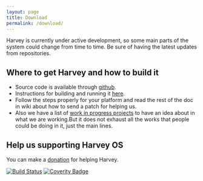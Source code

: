 ```yaml
---
layout: page
title: Download
permalink: /download/
---
```


Harvey is currently under active development, so some main parts of the system
could change from time to time. Be sure of having the latest updates from repositories.

## Where to get Harvey and how to build it

- Source code is available through [github](https://github.com/Harvey-OS/harvey).
- Instructions for building and running it [here](https://github.com/Harvey-OS/harvey/wiki/Getting-Started).
- Follow the steps properly for your platform and read the rest of the doc in wiki about how to send a patch for helping us.
- Also we have a list of [work in progress projects](https://github.com/Harvey-OS/harvey/wiki/Projects--(who-is-doing-what)) to have an idea about in what we are working.But it does not exhaust all the works that people could be doing in it, just the main lines.

## Help us supporting Harvey OS

You can make a [donation](/donate) for helping Harvey.

[![Build Status](https://travis-ci.org/Harvey-OS/harvey.svg?branch=master)](https://travis-ci.org/Harvey-OS/harvey)
[![Coverity Badge](https://scan.coverity.com/projects/5328/badge.svg)](https://scan.coverity.com/projects/5328)
